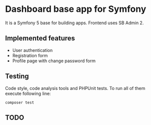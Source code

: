 # Dashboard base app for Symfony

It is a Symfony 5 base for building apps. Frontend uses SB Admin 2.

## Implemented features

* User authentication
* Registration form
* Profile page with change password form

## Testing

Code style, code analysis tools and PHPUnit tests. To run all of them execute following line:

```
composer test
```

## TODO
